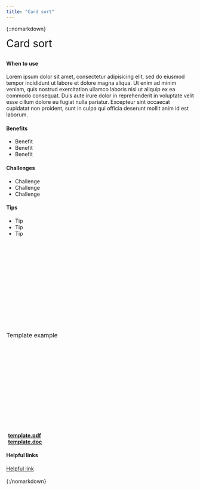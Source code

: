 ```yaml
---
title: "Card sort"
---
```

{::nomarkdown}
<div class="pl-pattern">
    <div class="row">
        <div class="col-sm-6">
            <h3 style="font-size: 28px; font-weight: 400; margin-top: 0">Card sort</h3>
			<h4>When to use</h4>
			<p>Lorem ipsum dolor sit amet, consectetur adipisicing elit, sed do eiusmod
						tempor incididunt ut labore et dolore magna aliqua. Ut enim ad minim veniam,
						quis nostrud exercitation ullamco laboris nisi ut aliquip ex ea commodo
						consequat. Duis aute irure dolor in reprehenderit in voluptate velit esse
						cillum dolore eu fugiat nulla pariatur. Excepteur sint occaecat cupidatat non
						proident, sunt in culpa qui officia deserunt mollit anim id est laborum.</p>
			<h4>Benefits</h4> 
			<ul>
				<li>Benefit</li>
				<li>Benefit</li>
				<li>Benefit</li>
			</ul>
			<h4>Challenges</h4>
			<ul>
				<li>Challenge</li>
				<li>Challenge</li>
				<li>Challenge</li>
			</ul>
			<h4>Tips</h4> 
			<ul>
				<li>Tip</li>
				<li>Tip</li>
				<li>Tip</li>
			</ul>
        </div>
        <div class="col-sm-6">
            <div class="well text-center" style="font-size: 16px; height: 500px; line-height: 500px; width: 100%">Template example</div>
            <div class="" style="margin-top: 10px">
                <a href="#"><i class="icon icon-file-pdf-o" style="margin-right: 5px"></i><b>template.pdf</b></a>
                <br>
                <a href="#"><i class="icon icon-file-word-o" style="margin-right: 5px"></i><b>template.doc</b></a>
            </div>
            <h4>Helpful links</h4>
            <a href="#" target="_blank">Helpful link</a>
        </div>
    </div>
    <br>
</div>
{:/nomarkdown}